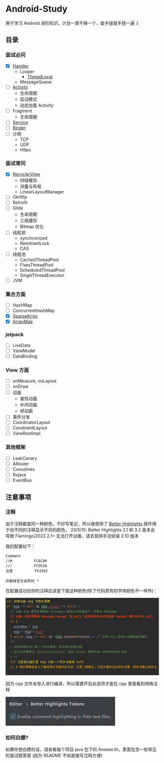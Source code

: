 # Android-Study
用于学习 Android 进阶知识，计划一周干掉一个，能手搓就手搓一遍 :)

## 目录
### 面试必问
- [x] [Handler](Handler)
  - Looper
    - [ThreadLocal](ThreadLocal)
  - MessageQueue
- [ ] [Activity](Activity)
  - 生命周期
  - 启动模式
  - 动态加载 Activity
- [ ] Fragment
  - 生命周期
- [ ] [Service](Service)
- [ ] [Binder](Binder) 
- [ ] 计网
  - TCP
  - UDP
  - Https

### 面试常问
- [x] [RecyclerView](RecyclerView)
  - 四级缓存
  - 测量与布局
  - LinearLayoutManager
- [ ] OkHttp
- [ ] Retrofit
- [ ] Glide
  - 生命周期
  - 三级缓存
  - Bitmap 优化
- [ ] 线程锁
  - synchronized
  - ReentrantLock
  - CAS
- [ ] 线程池
  - CachedThreadPool
  - FixesThreadPool
  - ScheduledThreadPool
  - SingleThreadExecutor
- [ ] JVM

### 集合方面
- [ ] HashMap
- [ ] ConcurrentHashMap
- [x] [SparseArray](SparseArray)
- [x] [ArrayMap](ArrayMap)

### jetpack
- [ ] LiveData
- [ ] ViewModel
- [ ] DataBinding

### View 方面
- [ ] onMeasure, onLayout
- [ ] onDraw
- [ ] 动画
  - 属性动画
  - 补间动画
  - 帧动画
- [ ] 事件分发
- [ ] CoordinatorLayout
- [ ] ConstraintLayout
- [ ] ViewRootImpl

### 其他框架
- [ ] LeakCanary
- [ ] ARouter
- [ ] Coroutines
- [ ] Rxjava
- [ ] EventBus

## 注意事项
### 注释
由于注释都是同一种颜色，不好写笔记，所以我使用了 [Better Highlights](https://plugins.jetbrains.com/plugin/12895-better-highlights) 插件用于给不同的注释显示不同的颜色。
23/5/15: Better Highlights 3.1 和 3.2 版本会导致 Flamingo|2022.2.1+ 无法打开设置，请去官网手动安装 2.10 版本

我的配置如下：
```
Comment
//#          FCAC00
///          FFD51D
注意          FF4302

并删掉官方自带的 *
```
在配置成功后你的注释应该是下面这种颜色(除了代码原有的字体颜色不一样外)：

<img src="doce/img/img_annotation_color.png" width="600" />

因为 cpp 文件未导入进行编译，所以需要开启此选项才能在 cpp 里面看到特殊注释

<img src="doce/img/img_annotation_color_cpp.png" width="360" />

### 如何白嫖?
如果你想白嫖的话，请查看每个项目 java 包下的 Answer.kt，里面包含一些常见的面试题答案 (因为 README 不如直接写注释方便)

